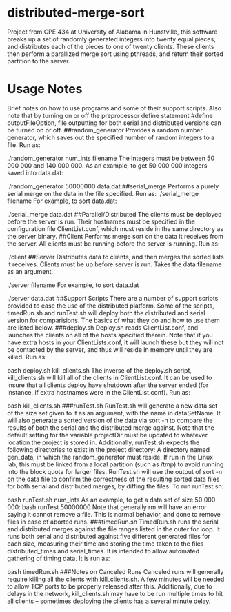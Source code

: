 distributed-merge-sort
======================
Project from CPE 434 at University of Alabama in Hunstville, this software breaks up a set of randomly generated integers into twenty equal pieces, and distributes each of the pieces to one of twenty clients. These clients then perform a parallized merge sort using pthreads, and return their sorted partition to the server.


# Usage Notes
Brief notes on how to use programs and some of their support scripts.
Also note that by turning on or off the preprocessor define statement #define outputFileOption, file outputting for both serial and distributed versions can be turned on or off.
##random_generator
Provides a random number generator, which saves out the specified number of random integers to a file. Run as:

./random_generator num_ints filename
The integers must be between 50 000 000 and 140 000 000.
As an example, to get 50 000 000 integers saved into data.dat:

./random_generator 50000000 data.dat
##serial_merge
Performs a purely serial merge on the data in the file specified. Run as:
./serial_merge filename
For example, to sort data.dat:

./serial_merge data.dat
##Parallel/Distributed
The clients must be deployed before the server is run. Their hostnames must be specified in the configuration file ClientList.conf, which must reside in the same directory as the server binary.
##Client
Performs merge sort on the data it receives from the server. All clients must be running before the server is running. Run as:

./client
##Server
Distributes data to clients, and then merges the sorted lists it receives. Clients must be up before server is run. Takes the data filename as an argument.

./server filename
For example, to sort data.dat

./server data.dat
##Support Scripts
There are a number of support scripts provided to ease the use of the distributed platform. Some of the scripts, timedRun.sh and runTest.sh will deploy both the distributed and serial version for comparisions. The basics of what they do and how to use them are listed below.
###deploy.sh
Deploy.sh reads ClientList.conf, and launches the clients on all of the hosts specified therein. Note that if you have extra hosts in your ClientLists.conf, it will launch these but they will not be contacted by the server, and thus will reside in memory until they are killed. Run as:

bash deploy.sh
kill_clients.sh
The inverse of the deploy.sh script, kill_clients.sh will kill all of the clients in ClientList.conf. It can be used to insure that all clients deploy have shutdown after the server ended (for instance, if extra hostnames were in the ClientList.conf). Run as:

bash kill_clients.sh
###runTest.sh
RunTest.sh will generate a new data set of the size set given to it as an argument, with the name in dataSetName. It will also generate a sorted version of the data via sort -n to compare the results of both the serial and the distributed merge against. Note that the default setting for the variable projectDir must be updated to whatever location the project is stored in.
Additionally, runTest.sh expects the following directories to exist in the project directory:
A directory named gen_data, in which the random_generator must reside. If run in the Linux lab, this must be linked from a local partition (such as /tmp) to avoid running into the block quota for larger files.
RunTest.sh will use the output of sort -n on the data file to confirm the correctness of the resulting sorted data files for both serial and distributed merges, by diffing the files.
To run runTest.sh:

bash runTest.sh num_ints
As an example, to get a data set of size 50 000 000:
bash runTest 50000000
Note that generally rm will have an error saying it cannot remove a file. This is normal behavior, and done to remove files in case of aborted runs.
###timedRun.sh
TimedRun.sh runs the serial and distributed merges against the file ranges listed in the outer for loop. It runs both serial and distributed against five different generated files for each size, measuring their time and storing the time taken to the files distributed_times and serial_times. It is intended to allow automated gathering of timing data. It is run as:

bash timedRun.sh
###Notes on Canceled Runs
Canceled runs will generally require killing all the clients with kill_clients.sh. A few minutes will be needed to allow TCP ports to be properly released after this. Additionally, due to delays in the network, kill_clients.sh may have to be run multiple times to hit all clients – sometimes deploying the clients has a several minute delay.
